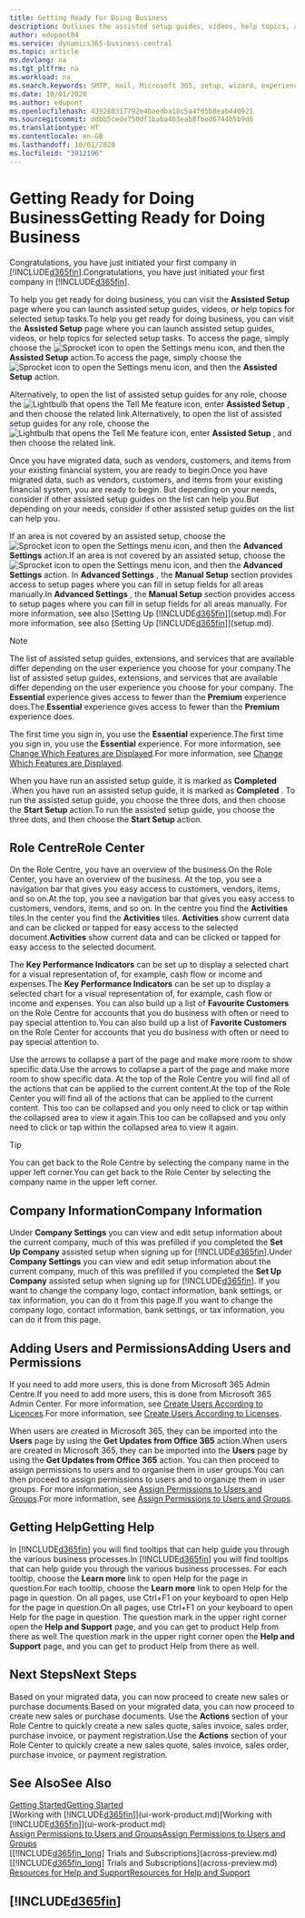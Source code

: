 ```yaml
---
title: Getting Ready for Doing Business
description: Outlines the assisted setup guides, videos, help topics, and pages and pages to use to get ready for doing business in Business Central.
author: edupont04
ms.service: dynamics365-business-central
ms.topic: article
ms.devlang: na
ms.tgt_pltfrm: na
ms.workload: na
ms.search.keywords: SMTP, mail, Microsoft 365, setup, wizard, experience
ms.date: 10/01/2020
ms.author: edupont
ms.openlocfilehash: 439280317792e4baedba18c5a4f05b8eab440921
ms.sourcegitcommit: ddbb5cede750df1baba4b3eab8fbed6744b5b9d6
ms.translationtype: HT
ms.contentlocale: en-GB
ms.lasthandoff: 10/01/2020
ms.locfileid: "3912196"
---
```

# <a name="getting-ready-for-doing-business"></a><span data-ttu-id="eed72-103">Getting Ready for Doing Business</span><span class="sxs-lookup"><span data-stu-id="eed72-103">Getting Ready for Doing Business</span></span>

<span data-ttu-id="eed72-104">Congratulations, you have just initiated your first company in [!INCLUDE[d365fin](includes/d365fin_md.md)].</span><span class="sxs-lookup"><span data-stu-id="eed72-104">Congratulations, you have just initiated your first company in [!INCLUDE[d365fin](includes/d365fin_md.md)].</span></span>

<span data-ttu-id="eed72-105">To help you get ready for doing business, you can visit the **Assisted Setup** page where you can launch assisted setup guides, videos, or help topics for selected setup tasks.</span><span class="sxs-lookup"><span data-stu-id="eed72-105">To help you get ready for doing business, you can visit the **Assisted Setup** page where you can launch assisted setup guides, videos, or help topics for selected setup tasks.</span></span> <span data-ttu-id="eed72-106">To access the page, simply choose the ![Sprocket icon to open the Settings menu](media/ui-experience/settings_icon_small.png) icon, and then the **Assisted Setup** action.</span><span class="sxs-lookup"><span data-stu-id="eed72-106">To access the page, simply choose the ![Sprocket icon to open the Settings menu](media/ui-experience/settings_icon_small.png) icon, and then the **Assisted Setup** action.</span></span>

<span data-ttu-id="eed72-107">Alternatively, to open the list of assisted setup guides for any role, choose the ![Lightbulb that opens the Tell Me feature](media/ui-search/search_small.png "Tell me what you want to do") icon, enter **Assisted Setup** , and then choose the related link.</span><span class="sxs-lookup"><span data-stu-id="eed72-107">Alternatively, to open the list of assisted setup guides for any role, choose the ![Lightbulb that opens the Tell Me feature](media/ui-search/search_small.png "Tell me what you want to do") icon, enter **Assisted Setup** , and then choose the related link.</span></span>

<span data-ttu-id="eed72-108">Once you have migrated data, such as vendors, customers, and items from your existing financial system, you are ready to begin.</span><span class="sxs-lookup"><span data-stu-id="eed72-108">Once you have migrated data, such as vendors, customers, and items from your existing financial system, you are ready to begin.</span></span> <span data-ttu-id="eed72-109">But depending on your needs, consider if other assisted setup guides on the list can help you.</span><span class="sxs-lookup"><span data-stu-id="eed72-109">But depending on your needs, consider if other assisted setup guides on the list can help you.</span></span>

<span data-ttu-id="eed72-110">If an area is not covered by an assisted setup, choose the ![Sprocket icon to open the Settings menu](media/ui-experience/settings_icon_small.png) icon, and then the **Advanced Settings** action.</span><span class="sxs-lookup"><span data-stu-id="eed72-110">If an area is not covered by an assisted setup, choose the ![Sprocket icon to open the Settings menu](media/ui-experience/settings_icon_small.png) icon, and then the **Advanced Settings** action.</span></span> <span data-ttu-id="eed72-111">In **Advanced Settings** , the **Manual Setup** section provides access to setup pages where you can fill in setup fields for all areas manually.</span><span class="sxs-lookup"><span data-stu-id="eed72-111">In **Advanced Settings** , the **Manual Setup** section provides access to setup pages where you can fill in setup fields for all areas manually.</span></span> <span data-ttu-id="eed72-112">For more information, see also [Setting Up [!INCLUDE[d365fin](includes/d365fin_md.md)]](setup.md).</span><span class="sxs-lookup"><span data-stu-id="eed72-112">For more information, see also [Setting Up [!INCLUDE[d365fin](includes/d365fin_md.md)]](setup.md).</span></span>

> [!NOTE]  
> <span data-ttu-id="eed72-113">The list of assisted setup guides, extensions, and services that are available differ depending on the user experience you choose for your company.</span><span class="sxs-lookup"><span data-stu-id="eed72-113">The list of assisted setup guides, extensions, and services that are available differ depending on the user experience you choose for your company.</span></span> <span data-ttu-id="eed72-114">The **Essential** experience gives access to fewer than the **Premium** experience does.</span><span class="sxs-lookup"><span data-stu-id="eed72-114">The **Essential** experience gives access to fewer than the **Premium** experience does.</span></span>
>
> <span data-ttu-id="eed72-115">The first time you sign in, you use the **Essential** experience.</span><span class="sxs-lookup"><span data-stu-id="eed72-115">The first time you sign in, you use the **Essential** experience.</span></span> <span data-ttu-id="eed72-116">For more information, see [Change Which Features are Displayed](ui-experiences.md).</span><span class="sxs-lookup"><span data-stu-id="eed72-116">For more information, see [Change Which Features are Displayed](ui-experiences.md).</span></span>

<span data-ttu-id="eed72-117">When you have run an assisted setup guide, it is marked as **Completed** .</span><span class="sxs-lookup"><span data-stu-id="eed72-117">When you have run an assisted setup guide, it is marked as **Completed** .</span></span> <span data-ttu-id="eed72-118">To run the assisted setup guide, you choose the three dots, and then choose the **Start Setup** action.</span><span class="sxs-lookup"><span data-stu-id="eed72-118">To run the assisted setup guide, you choose the three dots, and then choose the **Start Setup** action.</span></span>

## <a name="role-center"></a><span data-ttu-id="eed72-119">Role Centre</span><span class="sxs-lookup"><span data-stu-id="eed72-119">Role Center</span></span>

<span data-ttu-id="eed72-120">On the Role Centre, you have an overview of the business.</span><span class="sxs-lookup"><span data-stu-id="eed72-120">On the Role Center, you have an overview of the business.</span></span> <span data-ttu-id="eed72-121">At the top, you see a navigation bar that gives you easy access to customers, vendors, items, and so on.</span><span class="sxs-lookup"><span data-stu-id="eed72-121">At the top, you see a navigation bar that gives you easy access to customers, vendors, items, and so on.</span></span> <span data-ttu-id="eed72-122">In the centre you find the **Activities** tiles.</span><span class="sxs-lookup"><span data-stu-id="eed72-122">In the center you find the **Activities** tiles.</span></span> <span data-ttu-id="eed72-123">**Activities** show current data and can be clicked or tapped for easy access to the selected document.</span><span class="sxs-lookup"><span data-stu-id="eed72-123">**Activities** show current data and can be clicked or tapped for easy access to the selected document.</span></span>

<span data-ttu-id="eed72-124">The **Key Performance Indicators** can be set up to display a selected chart for a visual representation of, for example, cash flow or income and expenses.</span><span class="sxs-lookup"><span data-stu-id="eed72-124">The **Key Performance Indicators** can be set up to display a selected chart for a visual representation of, for example, cash flow or income and expenses.</span></span> <span data-ttu-id="eed72-125">You can also build up a list of **Favourite Customers** on the Role Centre for accounts that you do business with often or need to pay special attention to.</span><span class="sxs-lookup"><span data-stu-id="eed72-125">You can also build up a list of **Favorite Customers** on the Role Center for accounts that you do business with often or need to pay special attention to.</span></span>

<span data-ttu-id="eed72-126">Use the arrows to collapse a part of the page and make more room to show specific data.</span><span class="sxs-lookup"><span data-stu-id="eed72-126">Use the arrows to collapse a part of the page and make more room to show specific data.</span></span> <span data-ttu-id="eed72-127">At the top of the Role Centre you will find all of the actions that can be applied to the current content.</span><span class="sxs-lookup"><span data-stu-id="eed72-127">At the top of the Role Center you will find all of the actions that can be applied to the current content.</span></span> <span data-ttu-id="eed72-128">This too can be collapsed and you only need to click or tap within the collapsed area to view it again.</span><span class="sxs-lookup"><span data-stu-id="eed72-128">This too can be collapsed and you only need to click or tap within the collapsed area to view it again.</span></span>

> [!TIP]  
> <span data-ttu-id="eed72-129">You can get back to the Role Centre by selecting the company name in the upper left corner.</span><span class="sxs-lookup"><span data-stu-id="eed72-129">You can get back to the Role Center by selecting the company name in the upper left corner.</span></span>

## <a name="company-information"></a><span data-ttu-id="eed72-130">Company Information</span><span class="sxs-lookup"><span data-stu-id="eed72-130">Company Information</span></span>

<span data-ttu-id="eed72-131">Under **Company Settings** you can view and edit setup information about the current company, much of this was prefilled if you completed the **Set Up Company** assisted setup when signing up for [!INCLUDE[d365fin](includes/d365fin_md.md)].</span><span class="sxs-lookup"><span data-stu-id="eed72-131">Under **Company Settings** you can view and edit setup information about the current company, much of this was prefilled if you completed the **Set Up Company** assisted setup when signing up for [!INCLUDE[d365fin](includes/d365fin_md.md)].</span></span> <span data-ttu-id="eed72-132">If you want to change the company logo, contact information, bank settings, or tax information, you can do it from this page.</span><span class="sxs-lookup"><span data-stu-id="eed72-132">If you want to change the company logo, contact information, bank settings, or tax information, you can do it from this page.</span></span>  

## <a name="adding-users-and-permissions"></a><span data-ttu-id="eed72-133">Adding Users and Permissions</span><span class="sxs-lookup"><span data-stu-id="eed72-133">Adding Users and Permissions</span></span>

<span data-ttu-id="eed72-134">If you need to add more users, this is done from Microsoft 365 Admin Centre.</span><span class="sxs-lookup"><span data-stu-id="eed72-134">If you need to add more users, this is done from Microsoft 365 Admin Center.</span></span> <span data-ttu-id="eed72-135">For more information, see [Create Users According to Licences](ui-how-users-permissions.md).</span><span class="sxs-lookup"><span data-stu-id="eed72-135">For more information, see [Create Users According to Licenses](ui-how-users-permissions.md).</span></span>

<span data-ttu-id="eed72-136">When users are created in Microsoft 365, they can be imported into the **Users** page by using the **Get Updates from Office 365** action.</span><span class="sxs-lookup"><span data-stu-id="eed72-136">When users are created in Microsoft 365, they can be imported into the **Users** page by using the **Get Updates from Office 365** action.</span></span> <span data-ttu-id="eed72-137">You can then proceed to assign permissions to users and to organise them in user groups.</span><span class="sxs-lookup"><span data-stu-id="eed72-137">You can then proceed to assign permissions to users and to organize them in user groups.</span></span> <span data-ttu-id="eed72-138">For more information, see [Assign Permissions to Users and Groups](ui-define-granular-permissions.md).</span><span class="sxs-lookup"><span data-stu-id="eed72-138">For more information, see [Assign Permissions to Users and Groups](ui-define-granular-permissions.md).</span></span>  

## <a name="getting-help"></a><span data-ttu-id="eed72-139">Getting Help</span><span class="sxs-lookup"><span data-stu-id="eed72-139">Getting Help</span></span>

<span data-ttu-id="eed72-140">In [!INCLUDE[d365fin](includes/d365fin_md.md)] you will find tooltips that can help guide you through the various business processes.</span><span class="sxs-lookup"><span data-stu-id="eed72-140">In [!INCLUDE[d365fin](includes/d365fin_md.md)] you will find tooltips that can help guide you through the various business processes.</span></span> <span data-ttu-id="eed72-141">For each tooltip, choose the **Learn more** link to open Help for the page in question.</span><span class="sxs-lookup"><span data-stu-id="eed72-141">For each tooltip, choose the **Learn more** link to open Help for the page in question.</span></span> <span data-ttu-id="eed72-142">On all pages, use Ctrl+F1 on your keyboard to open Help for the page in question.</span><span class="sxs-lookup"><span data-stu-id="eed72-142">On all pages, use Ctrl+F1 on your keyboard to open Help for the page in question.</span></span> <span data-ttu-id="eed72-143">The question mark in the upper right corner open the **Help and Support** page, and you can get to product Help from there as well.</span><span class="sxs-lookup"><span data-stu-id="eed72-143">The question mark in the upper right corner open the **Help and Support** page, and you can get to product Help from there as well.</span></span>

## <a name="next-steps"></a><span data-ttu-id="eed72-144">Next Steps</span><span class="sxs-lookup"><span data-stu-id="eed72-144">Next Steps</span></span>

<span data-ttu-id="eed72-145">Based on your migrated data, you can now proceed to create new sales or purchase documents.</span><span class="sxs-lookup"><span data-stu-id="eed72-145">Based on your migrated data, you can now proceed to create new sales or purchase documents.</span></span> <span data-ttu-id="eed72-146">Use the **Actions** section of your Role Centre to quickly create a new sales quote, sales invoice, sales order, purchase invoice, or payment registration.</span><span class="sxs-lookup"><span data-stu-id="eed72-146">Use the **Actions** section of your Role Center to quickly create a new sales quote, sales invoice, sales order, purchase invoice, or payment registration.</span></span>

## <a name="see-also"></a><span data-ttu-id="eed72-147">See Also</span><span class="sxs-lookup"><span data-stu-id="eed72-147">See Also</span></span>

[<span data-ttu-id="eed72-148">Getting Started</span><span class="sxs-lookup"><span data-stu-id="eed72-148">Getting Started</span></span>](product-get-started.md)  
<span data-ttu-id="eed72-149">[Working with [!INCLUDE[d365fin](includes/d365fin_md.md)]](ui-work-product.md)</span><span class="sxs-lookup"><span data-stu-id="eed72-149">[Working with [!INCLUDE[d365fin](includes/d365fin_md.md)]](ui-work-product.md)</span></span>  
[<span data-ttu-id="eed72-150">Assign Permissions to Users and Groups</span><span class="sxs-lookup"><span data-stu-id="eed72-150">Assign Permissions to Users and Groups</span></span>](ui-define-granular-permissions.md)  
<span data-ttu-id="eed72-151">[[!INCLUDE[d365fin_long](includes/d365fin_long_md.md)] Trials and Subscriptions](across-preview.md)</span><span class="sxs-lookup"><span data-stu-id="eed72-151">[[!INCLUDE[d365fin_long](includes/d365fin_long_md.md)] Trials and Subscriptions](across-preview.md)</span></span>  
[<span data-ttu-id="eed72-152">Resources for Help and Support</span><span class="sxs-lookup"><span data-stu-id="eed72-152">Resources for Help and Support</span></span>](product-help-and-support.md)  

## [!INCLUDE[d365fin](includes/free_trial_md.md)]  
